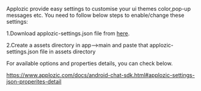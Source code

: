 
Applozic provide easy settings to customise your ui themes color,pop-up messages etc. You need to follow below steps to enable/change these settings:

1.Download applozic-settings.json file from [here](https://github.com/AppLozic/Applozic-Xamarin-Android-Chat/tree/master/ApplozicChat/ApplozicChat/Assets).

2.Create a assets directory in app-->main and paste that applozic-settings.json file in assets directory

For available options and properties details, you can check below.

https://www.applozic.com/docs/android-chat-sdk.html#applozic-settings-json-properites-detail 
